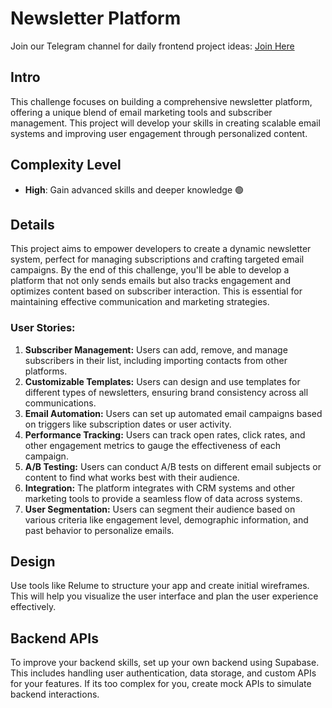 # Newsletter Platform

Join our Telegram channel for daily frontend project ideas: [Join Here](https://t.me/frontendprojects)

## Intro

This challenge focuses on building a comprehensive newsletter platform, offering a unique blend of email marketing tools and subscriber management. This project will develop your skills in creating scalable email systems and improving user engagement through personalized content.

## Complexity Level

- **High**: Gain advanced skills and deeper knowledge 🟢

## Details

This project aims to empower developers to create a dynamic newsletter system, perfect for managing subscriptions and crafting targeted email campaigns. By the end of this challenge, you'll be able to develop a platform that not only sends emails but also tracks engagement and optimizes content based on subscriber interaction. This is essential for maintaining effective communication and marketing strategies.

### User Stories:

1.  **Subscriber Management:** Users can add, remove, and manage subscribers in their list, including importing contacts from other platforms.
2.  **Customizable Templates:** Users can design and use templates for different types of newsletters, ensuring brand consistency across all communications.
3.  **Email Automation:** Users can set up automated email campaigns based on triggers like subscription dates or user activity.
4.  **Performance Tracking:** Users can track open rates, click rates, and other engagement metrics to gauge the effectiveness of each campaign.
5.  **A/B Testing:** Users can conduct A/B tests on different email subjects or content to find what works best with their audience.
6.  **Integration:** The platform integrates with CRM systems and other marketing tools to provide a seamless flow of data across systems.
7.  **User Segmentation:** Users can segment their audience based on various criteria like engagement level, demographic information, and past behavior to personalize emails.

## Design

Use tools like Relume to structure your app and create initial wireframes. This will help you visualize the user interface and plan the user experience effectively.

## Backend APIs

To improve your backend skills, set up your own backend using Supabase. This includes handling user authentication, data storage, and custom APIs for your features. If its too complex for you, create mock APIs to simulate backend interactions.
